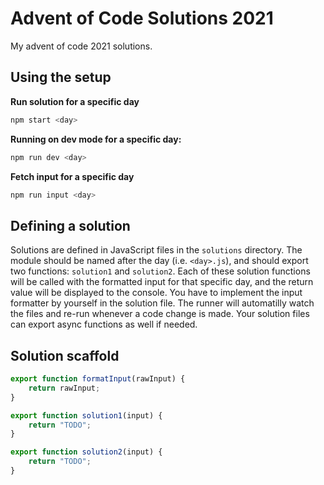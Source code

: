 # Advent of Code Solutions 2021

My advent of code 2021 solutions.

## Using the setup

**Run solution for a specific day**

```bash
npm start <day>
```

**Running on dev mode for a specific day:**

```bash
npm run dev <day>
```

**Fetch input for a specific day**

```bash
npm run input <day>
```

## Defining a solution

Solutions are defined in JavaScript files in the `solutions` directory. The module should be named after the day (i.e. `<day>.js`), and should export two functions: `solution1` and `solution2`. Each of these solution functions will be called with the formatted input for that specific day, and the return value will be displayed to the console. You have to implement the input formatter by yourself in the solution file. The runner will automatilly watch the files and re-run whenever a code change is made. Your solution files can export async functions as well if needed.

## Solution scaffold

```javascript
export function formatInput(rawInput) {
	return rawInput;
}

export function solution1(input) {
	return "TODO";
}

export function solution2(input) {
	return "TODO";
}
```
